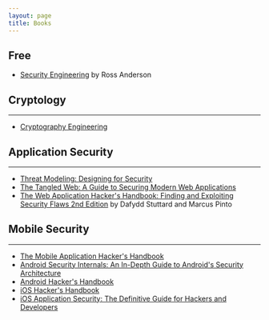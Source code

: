 ```yaml
---
layout: page
title: Books
---
```


## Free
- [Security Engineering](http://www.cl.cam.ac.uk/~rja14/book.html) by Ross Anderson

## Cryptology
---
- [Cryptography Engineering](https://amzn.to/2LxYqmo)

## Application Security
---
- [Threat Modeling: Designing for Security](https://amzn.to/2Sj4DFh)
- [The Tangled Web: A Guide to Securing Modern Web Applications ](https://amzn.to/2Rgu2SO)
- [The Web Application Hacker's Handbook: Finding and Exploiting Security Flaws 2nd Edition](https://www.amazon.com/Web-Application-Hackers-Handbook-Exploiting/dp/1118026470) by Dafydd Stuttard and Marcus Pinto

## Mobile Security
---
- [The Mobile Application Hacker's Handbook](https://amzn.to/2SnaMAo)
- [Android Security Internals: An In-Depth Guide to Android's Security Architecture](https://amzn.to/2LyXq1k)
- [Android Hacker's Handbook](https://amzn.to/2CxK96a)
- [iOS Hacker's Handbook](https://amzn.to/2R9LIQb)
- [iOS Application Security: The Definitive Guide for Hackers and Developers](https://amzn.to/2LwXXRz)

